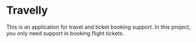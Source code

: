 # Travelly
This is an application for travel and ticket booking support. In this project, you only need support in booking flight tickets. 
